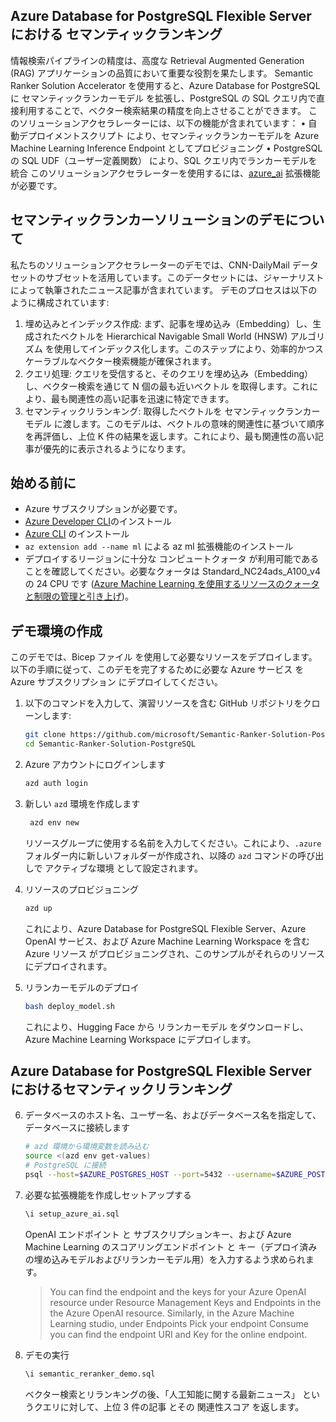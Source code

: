 ## Azure Database for PostgreSQL Flexible Server における セマンティックランキング

情報検索パイプラインの精度は、高度な Retrieval Augmented Generation (RAG) アプリケーションの品質において重要な役割を果たします。
Semantic Ranker Solution Accelerator を使用すると、Azure Database for PostgreSQL に セマンティックランカーモデル を拡張し、PostgreSQL の SQL クエリ内で直接利用することで、ベクター検索結果の精度を向上させることができます。
このソリューションアクセラレーターには、以下の機能が含まれています：
	•	自動デプロイメントスクリプト により、セマンティックランカーモデルを Azure Machine Learning Inference Endpoint としてプロビジョニング
	•	PostgreSQL の SQL UDF（ユーザー定義関数） により、SQL クエリ内でランカーモデルを統合
このソリューションアクセラレーターを使用するには、[azure_ai](https://learn.microsoft.com/en-us/azure/postgresql/flexible-server/generative-ai-azure-overview) 拡張機能が必要です。

## セマンティックランカーソリューションのデモについて

私たちのソリューションアクセラレーターのデモでは、CNN-DailyMail データセットのサブセットを活用しています。このデータセットには、ジャーナリストによって執筆されたニュース記事が含まれています。
デモのプロセスは以下のように構成されています:

   1. 埋め込みとインデックス作成: まず、記事を埋め込み（Embedding）し、生成されたベクトルを Hierarchical Navigable Small World (HNSW) アルゴリズム を使用してインデックス化します。このステップにより、効率的かつスケーラブルなベクター検索機能が確保されます。
   2. クエリ処理: クエリを受信すると、そのクエリを埋め込み（Embedding）し、ベクター検索を通じて N 個の最も近いベクトル を取得します。これにより、最も関連性の高い記事を迅速に特定できます。
   3. セマンティックリランキング: 取得したベクトルを セマンティックランカーモデル に渡します。このモデルは、ベクトルの意味的関連性に基づいて順序を再評価し、上位 K 件の結果を返します。これにより、最も関連性の高い記事が優先的に表示されるようになります。

## 始める前に

* Azure サブスクリプションが必要です。
* [Azure Developer CLI](https://learn.microsoft.com/en-us/azure/developer/azure-developer-cli/install-azd?tabs=winget-windows%2Cbrew-mac%2Cscript-linux&pivots=os-linux)のインストール
* [Azure CLI](https://learn.microsoft.com/en-us/cli/azure/install-azure-cli) のインストール
* `az extension add --name ml` による az ml 拡張機能のインストール
* デプロイするリージョンに十分な コンピュートクォータ が利用可能であることを確認してください。必要なクォータは Standard_NC24ads_A100_v4 の 24 CPU です ([Azure Machine Learning を使用するリソースのクォータと制限の管理と引き上げ](https://learn.microsoft.com/ja-jp/azure/machine-learning/how-to-manage-quotas?view=azureml-api-2))。

## デモ環境の作成

このデモでは、Bicep ファイル を使用して必要なリソースをデプロイします。以下の手順に従って、このデモを完了するために必要な Azure サービス を Azure サブスクリプション にデプロイしてください。

1. 以下のコマンドを入力して、演習リソースを含む GitHub リポジトリをクローンします:

    ```bash
    git clone https://github.com/microsoft/Semantic-Ranker-Solution-PostgreSQL.git
    cd Semantic-Ranker-Solution-PostgreSQL
    ```

2. Azure アカウントにログインします
    ```bash
    azd auth login
    ```

3. 新しい `azd` 環境を作成します

   ```bash
    azd env new
    ```

   リソースグループに使用する名前を入力してください。これにより、`.azure` フォルダー内に新しいフォルダーが作成され、以降の `azd` コマンドの呼び出しで アクティブな環境 として設定されます。

4. リソースのプロビジョニング

    ```bash
    azd up
    ```

    これにより、Azure Database for PostgreSQL Flexible Server、Azure OpenAI サービス、および Azure Machine Learning Workspace を含む Azure リソース がプロビジョニングされ、このサンプルがそれらのリソースにデプロイされます。

5. リランカーモデルのデプロイ

   ```bash
   bash deploy_model.sh
   ```

   これにより、Hugging Face から リランカーモデル をダウンロードし、Azure Machine Learning Workspace にデプロイします。

## Azure Database for PostgreSQL Flexible Server におけるセマンティックリランキング

6. データベースのホスト名、ユーザー名、およびデータベース名を指定して、データベースに接続します

    ```bash
    # azd 環境から環境変数を読み込む
    source <(azd env get-values)
    # PostgreSQL に接続
    psql --host=$AZURE_POSTGRES_HOST --port=5432 --username=$AZURE_POSTGRES_USERNAME --dbname=$AZURE_POSTGRES_DB_NAME
    ```

7. 必要な拡張機能を作成しセットアップする

    ```sql
    \i setup_azure_ai.sql
    ```

   OpenAI エンドポイント と サブスクリプションキー、および Azure Machine Learning のスコアリングエンドポイント と キー（デプロイ済みの埋め込みモデルおよびリランカーモデル用）を入力するよう求められます。
   >
   > You can find the endpoint and the keys for your Azure OpenAI resource under Resource Management
   > Keys and Endpoints in the the Azure OpenAI resource. Similarly, in the Azure Machine Learning studio, under Endpoints
   > Pick your endpoint
   > Consume you can find the endpoint URI and Key for the online endpoint.

9. デモの実行

    ```sql
    \i semantic_reranker_demo.sql
    ```

    ベクター検索とリランキングの後、「人工知能に関する最新ニュース」 というクエリに対して、上位 3 件の記事 とその 関連性スコア を返します。
